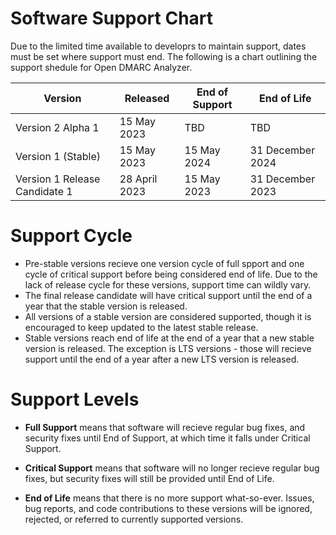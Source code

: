 # Software Support Chart

Due to the limited time available to developrs to maintain support, dates must be set where support must end. The following is a chart outlining the support shedule for Open DMARC Analyzer.

| Version                             | Released         | End of Support   | End of Life      |
| ----------------------------------- | ---------------- | ---------------- | ---------------- |
| Version 2 Alpha 1                   | 15 May 2023      | TBD              | TBD              |
| Version 1 (Stable)                  | 15 May 2023      | 15 May 2024      | 31 December 2024 |
| Version 1 Release Candidate 1       | 28 April 2023    | 15 May 2023      | 31 December 2023 |


# Support Cycle

- Pre-stable versions recieve one version cycle of full spport and one cycle of critical support before being considered end of life. Due to the lack of release cycle for these versions, support time can wildly vary.
- The final release candidate will have critical support until the end of a year that the stable version is released.
- All versions of a stable version are considered supported, though it is encouraged to keep updated to the latest stable release.
- Stable versions reach end of life at the end of a year that a new stable version is released. The exception is LTS versions - those will recieve support until the end of a year after a new LTS version is released.

# Support Levels

- **Full Support** means that software will recieve regular bug fixes, and security fixes until End of Support, at which time it falls under Critical Support.

- **Critical Support** means that software will no longer recieve regular bug fixes, but security fixes will still be provided until End of Life.

- **End of Life** means that there is no more support what-so-ever. Issues, bug reports, and code contributions to these versions will be ignored, rejected, or referred to currently supported versions.
